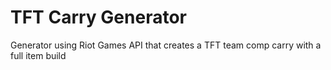 # TFT Carry Generator
Generator using Riot Games API that creates a TFT team comp carry with a full item build
